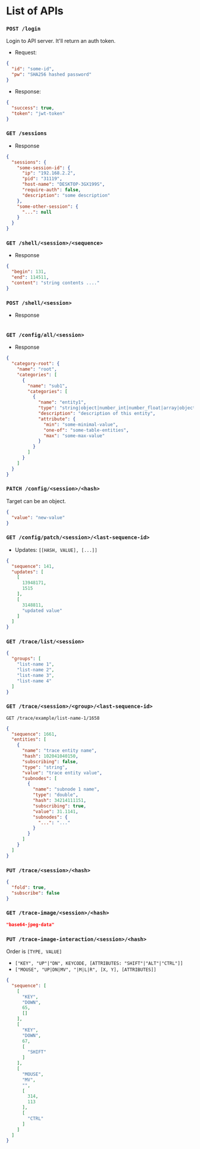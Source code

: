 # List of APIs

### `POST /login`

Login to API server. It'll return an auth token.

- Request:

```json
{
  "id": "some-id",
  "pw": "SHA256 hashed password"
}
```

- Response:

```json
{
  "success": true,
  "token": "jwt-token"
}
```

### `GET /sessions`

- Response

```json
{
  "sessions": {
    "some-session-id": {
      "ip": "192.168.2.2",
      "pid": "31119",
      "host-name": "DESKTOP-3GX199S",
      "require-auth": false,
      "description": "some description"
    },
    "some-other-session": {
      "...": null
    }
  }
}
```

### `GET /shell/<session>/<sequence>`

- Response

```json
{
  "begin": 131,
  "end": 114511,
  "content": "string contents ...."
}
```

### `POST /shell/<session>`

- Response

```json

```

### `GET /config/all/<session>`

- Response

```json
{
  "category-root": {
    "name": "root",
    "categories": [
      {
        "name": "sub1",
        "categories": [
          {
            "name": "entity1",
            "type": "string|object|number_int|number_float|array|object",
            "description": "description of this entity",
            "attribute": {
              "min": "some-minimal-value",
              "one-of": "some-table-entities",
              "max": "some-max-value"
            }
          }
        ]
      }
    ]
  }
}
```

### `PATCH /config/<session>/<hash>`

Target can be an object.

```json
{
  "value": "new-value"
}
```

### `GET /config/patch/<session>/<last-sequence-id>`

- Updates: `[[HASH, VALUE], [...]]`

```json
{
  "sequence": 141,
  "updates": [
    [
      13948171,
      1515
    ],
    [
      3148811,
      "updated value"
    ]
  ]
}
```

### `GET /trace/list/<session>`

```json
{
  "groups": [
    "list-name 1",
    "list-name 2",
    "list-name 3",
    "list-name 4"
  ]
}
```

### `GET /trace/<session>/<group>/<last-sequence-id>`

`GET /trace/example/list-name-1/1658`

```json
{
  "sequence": 1661,
  "entities": [
    {
      "name": "trace entity name",
      "hash": 102041040150,
      "subscribing": false,
      "type": "string",
      "value": "trace entity value",
      "subnodes": [
        {
          "name": "subnode 1 name",
          "type": "double",
          "hash": 34214111151,
          "subscribing": true,
          "value": 31.1141,
          "subnodes": {
            "...": "..."
          }
        }
      ]
    }
  ]
}
```

### `PUT /trace/<session>/<hash>`

```json
{
  "fold": true,
  "subscribe": false
}
```

### `GET /trace-image/<session>/<hash>`

```json
"base64-jpeg-data"
```

### `PUT /trace-image-interaction/<session>/<hash>`

Order is `[TYPE, VALUE]`

- `["KEY", "UP"|"DN", KEYCODE, [ATTRIBUTES: "SHIFT"|"ALT"|"CTRL"]]`
- `["MOUSE", "UP|DN|MV", "|M|L|R", [X, Y], [ATTRIBUTES]]`

```json
{
  "sequence": [
    [
      "KEY",
      "DOWN",
      65,
      []
    ],
    [
      "KEY",
      "DOWN",
      67,
      [
        "SHIFT"
      ]
    ],
    [
      "MOUSE",
      "MV",
      "",
      [
        314,
        113
      ],
      [
        "CTRL"
      ]
    ]
  ]
}
```
